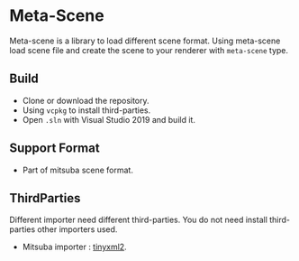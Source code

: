 # Meta-Scene

Meta-scene is a library to load different scene format. Using meta-scene load scene file and create the scene to your renderer with `meta-scene` type.

## Build

- Clone or download the repository.
- Using `vcpkg` to install third-parties.
- Open `.sln` with Visual Studio 2019 and build it.

## Support Format

- Part of mitsuba scene format. 

## ThirdParties

Different importer need different third-parties. You do not need install third-parties other importers used.

- Mitsuba importer : [tinyxml2](https://github.com/leethomason/tinyxml2).